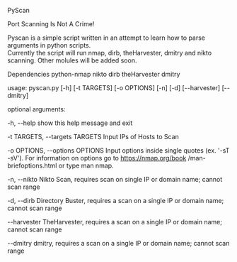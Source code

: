 

PyScan



Port Scanning Is Not A Crime!


Pyscan is a simple script written in an attempt to learn how to parse arguments in python scripts.  
Currently the script will run nmap, dirb, theHarvester, dmitry and nikto scanning.  Other molules will be added soon.


Dependencies
python-nmap
nikto
dirb
theHarvester
dmitry

usage: pyscan.py [-h] [-t TARGETS] [-o OPTIONS] [-n] [-d] [--harvester]
                 [--dmitry]

optional arguments:

  -h, --help            show this help message and exit
  
  -t TARGETS, --targets TARGETS
                        Input IPs of Hosts to Scan
                        
  -o OPTIONS, --options OPTIONS
                        Input options inside single quotes (ex. '-sT -sV').
                        For information on options go to https://nmap.org/book
                        /man-briefoptions.html or type man nmap.
                        
  -n, --nikto           Nikto Scan, requires scan on single IP or domain name;
                        cannot scan range
                        
  -d, --dirb            Directory Buster, requires a scan on a single IP or
                        domain name; cannot scan range
                        
  --harvester           TheHarvester, requires a scan on a single IP or domain
                        name; cannot scan range
                        
  --dmitry              dmitry, requires a scan on a single IP or domain name;
                        cannot scan range
